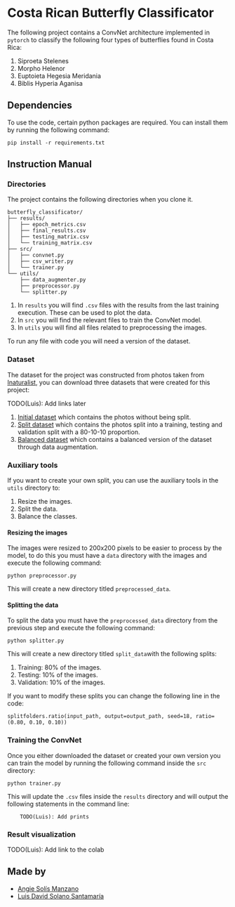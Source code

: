 # **Costa Rican Butterfly Classificator**

The following project contains a ConvNet architecture implemented in `pytorch` to classify the following four types of butterflies found in Costa Rica:

1. Siproeta Stelenes
2. Morpho Helenor
3. Euptoieta Hegesia Meridania
4. Biblis Hyperia Aganisa

## Dependencies

To use the code, certain python packages are required. You can install them by running the following command:

```
pip install -r requirements.txt
```

## Instruction Manual

### Directories

The project contains the following directories when you clone it.

```
butterfly_classificator/
├── results/
│   ├── epoch_metrics.csv
│   ├── final_results.csv
│   ├── testing_matrix.csv
│   └── training_matrix.csv
├── src/
│   ├── convnet.py
│   ├── csv_writer.py
│   └── trainer.py
└── utils/
    ├── data_augmenter.py
    ├── preprocessor.py
    └── splitter.py
```

1. In `results` you will find `.csv` files with the results from the last training execution. These can be used to plot the data.
2. In `src` you will find the relevant files to train the ConvNet model.
2. In `utils` you will find all files related to preprocessing the images.

To run any file with code you will need a version of the dataset.

### Dataset

The dataset for the project was constructed from photos taken from [Inaturalist](https://www.inaturalist.org/), you can download three datasets that were created for this project:

TODO(Luis): Add links later

1. [Initial dataset]() which contains the photos without being split.
2. [Split dataset]() which contains the photos split into a training, testing and validation split with a 80-10-10 proportion.
3. [Balanced dataset]() which contains a balanced version of the dataset through data augmentation.

### Auxiliary tools

If you want to create your own split, you can use the auxiliary tools in the `utils` directory to:
1. Resize the images.
2. Split the data.
3. Balance the classes.

#### Resizing the images

The images were resized to 200x200 pixels to be easier to process by the model, to do this you must have a `data` directory with the images and execute the following command:

```
python preprocessor.py
```

This will create a new directory titled `preprocessed_data`.

#### Splitting the data

To split the data you must have the `preprocessed_data` directory from the previous step and execute the following command:

```
python splitter.py
```

This will create a new directory titled `split_data`with the following splits:
1. Training: 80% of the images.
2. Testing: 10% of the images.
3. Validation: 10% of the images.

If you want to modify these splits you can change the following line in the code:

```
splitfolders.ratio(input_path, output=output_path, seed=18, ratio=(0.80, 0.10, 0.10))
```

### Training the ConvNet

Once you either downloaded the dataset or created your own version you can train the model by running the following command inside the `src` directory:

```
python trainer.py
```

This will update the `.csv` files inside the `results` directory and will output the following statements in the command line:

```
    TODO(Luis): Add prints
```

### Result visualization

TODO(Luis): Add link to the colab


## Made by
- [Angie Solís Manzano](https://github.com/AngieS23)
- [Luis David Solano Santamaría](https://github.com/GoninDS) 